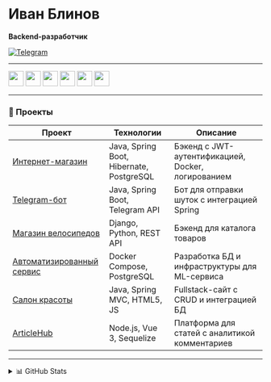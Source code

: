 # Иван Блинов 
**Backend-разработчик**  

[![Telegram](https://img.shields.io/badge/Telegram-@siamo1721-blue)](https://t.me/siamo1721)  


---

<div align="left">
  <img src="https://img.shields.io/badge/Vue.js-4FC08D?logo=vuedotjs&logoColor=white" height="30"/>
  <img src="https://img.shields.io/badge/TypeScript-3178C6?logo=typescript&logoColor=white" height="30"/>
  <img src="https://img.shields.io/badge/JavaScript-F7DF1E?logo=javascript&logoColor=black" height="30"/>
  <img src="https://img.shields.io/badge/NestJS-E0234E?logo=nestjs&logoColor=white" height="30"/>
  <img src="https://img.shields.io/badge/Java-ED8B00?logo=java&logoColor=white" height="30"/>
  <img src="https://img.shields.io/badge/Spring-6DB33F?logo=spring&logoColor=white" height="30"/>
</div>

---

### 🚀 Проекты  

| Проект | Технологии | Описание |  
|--------|------------|----------|  
| [Интернет-магазин](https://github.com/siamo1721/shop_kurs) | Java, Spring Boot, Hibernate, PostgreSQL | Бэкенд с JWT-аутентификацией, Docker, логированием |  
| [Telegram-бот](https://github.com/siamo1721/telegram_bot_spring) | Java, Spring Boot, Telegram API | Бот для отправки шуток с интеграцией Spring |  
| [Магазин велосипедов](https://github.com/siamo1721/bike_catalog) | Django, Python, REST API | Бэкенд для каталога товаров |  
| [Автоматизированный сервис](https://github.com/Project-BIT-76/NeuroRetrainService/tree/siamocsgo) | Docker Compose, PostgreSQL | Разработка БД и инфраструктуры для ML-сервиса |  
| [Салон красоты](https://github.com/siamo1721/Kurs_salon) | Java, Spring MVC, HTML5, JS | Fullstack-сайт с CRUD и интеграцией БД |  
| [ArticleHub](https://github.com/siamo1721/ArticleHub) | Node.js, Vue 3, Sequelize | Платформа для статей с аналитикой комментариев |  

---

<details>
<summary>📊 GitHub Stats</summary>
  
![GitHub Stats](https://github-readme-stats.vercel.app/api?username=siamo1721&show_icons=true&theme=radical)  
![Top Langs](https://github-readme-stats.vercel.app/api/top-langs/?username=siamo1721&layout=compact)

</details>



